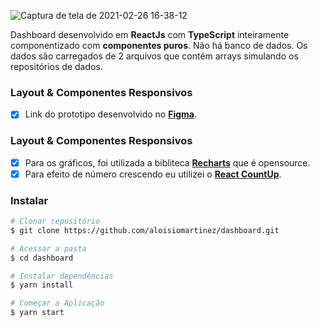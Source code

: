 

![Captura de tela de 2021-02-26 16-38-12](https://user-images.githubusercontent.com/41764501/109347130-69582300-7851-11eb-9024-3d7a9cb54398.png)

Dashboard desenvolvido em **ReactJs** com **TypeScript** inteiramente componentizado com **componentes puros**.
Não há banco de dados. Os dados são carregados de 2 arquivos que contém arrays simulando os repositórios de dados.


### Layout & Componentes Responsivos

- [x] Link do prototipo desenvolvido no [**Figma**](https://www.figma.com/file/nOGmUkhcINJt6nd57R4ENu/Untitled?node-id=0%3A1).

### Layout & Componentes Responsivos

- [x] Para os gráficos, foi utilizada a bibliteca [**Recharts**](http://recharts.org/en-US) que é opensource.
- [x] Para efeito de número crescendo eu utilizei o [**React CountUp**](https://www.npmjs.com/package/react-countup).

### Instalar 

```bash
# Clonar repositório
$ git clone https://github.com/aloisiomartinez/dashboard.git

# Acessar a pasta
$ cd dashboard

# Instalar dependências
$ yarn install

# Começar a Aplicação
$ yarn start
```
